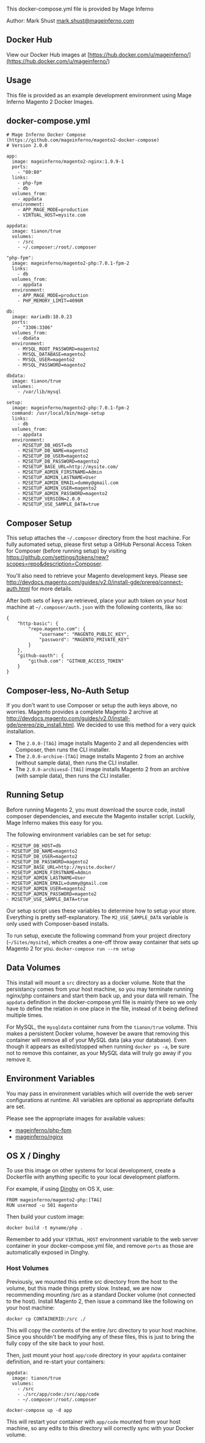 This docker-compose.yml file is provided by Mage Inferno

Author: Mark Shust <mark.shust@mageinferno.com>

## Docker Hub

View our Docker Hub images at [https://hub.docker.com/u/mageinferno/](https://hub.docker.com/u/mageinferno/)

## Usage

This file is provided as an example development environment using Mage Inferno Magento 2 Docker Images.

## docker-compose.yml

```
# Mage Inferno Docker Compose (https://github.com/mageinferno/magento2-docker-compose)
# Version 2.0.0

app:
  image: mageinferno/magento2-nginx:1.9.9-1
  ports:
    - "80:80"
  links:
    - php-fpm
    - db
  volumes_from:
    - appdata
  environment:
    - APP_MAGE_MODE=production
    - VIRTUAL_HOST=mysite.com

appdata:
  image: tianon/true
  volumes:
    - /src
    - ~/.composer:/root/.composer

"php-fpm":
  image: mageinferno/magento2-php:7.0.1-fpm-2
  links:
    - db
  volumes_from:
    - appdata
  environment:
    - APP_MAGE_MODE=production
    - PHP_MEMORY_LIMIT=4096M

db:
  image: mariadb:10.0.23
  ports:
    - "3306:3306"
  volumes_from:
    - dbdata
  environment:
    - MYSQL_ROOT_PASSWORD=magento2
    - MYSQL_DATABASE=magento2
    - MYSQL_USER=magento2
    - MYSQL_PASSWORD=magento2

dbdata:
  image: tianon/true
  volumes:
    - /var/lib/mysql

setup:
  image: mageinferno/magento2-php:7.0.1-fpm-2
  command: /usr/local/bin/mage-setup
  links:
    - db
  volumes_from:
    - appdata
  environment:
    - M2SETUP_DB_HOST=db
    - M2SETUP_DB_NAME=magento2
    - M2SETUP_DB_USER=magento2
    - M2SETUP_DB_PASSWORD=magento2
    - M2SETUP_BASE_URL=http://mysite.com/
    - M2SETUP_ADMIN_FIRSTNAME=Admin
    - M2SETUP_ADMIN_LASTNAME=User
    - M2SETUP_ADMIN_EMAIL=dummy@gmail.com
    - M2SETUP_ADMIN_USER=magento2
    - M2SETUP_ADMIN_PASSWORD=magento2
    - M2SETUP_VERSION=2.0.0
    - M2SETUP_USE_SAMPLE_DATA=true
```

## Composer Setup

This setup attaches the `~/.composer` directory from the host machine. For fully automated setup, please first setup a GitHub Personal Access Token for Composer (before running setup) by visiting <a href="https://github.com/settings/tokens/new?scopes=repo&description=Composer" target="_blank">https://github.com/settings/tokens/new?scopes=repo&description=Composer</a>.

You'll also need to retrieve your Magento development keys. Please see <a href="http://devdocs.magento.com/guides/v2.0/install-gde/prereq/connect-auth.html" target="_blank">http://devdocs.magento.com/guides/v2.0/install-gde/prereq/connect-auth.html</a> for more details.

After both sets of keys are retrieved, place your auth token on your host machine at `~/.composer/auth.json` with the following contents, like so:

```
{
    "http-basic": {
        "repo.magento.com": {
            "username": "MAGENTO_PUBLIC_KEY",
            "password": "MAGENTO_PRIVATE_KEY"
        }
    },
    "github-oauth": {
        "github.com": "GITHUB_ACCESS_TOKEN"
    }
}
```

## Composer-less, No-Auth Setup

If you don't want to use Composer or setup the auth keys above, no worries. Magento provides a complete Magento 2 archive at <a href="http://devdocs.magento.com/guides/v2.0/install-gde/prereq/zip_install.html" target="_blank">http://devdocs.magento.com/guides/v2.0/install-gde/prereq/zip_install.html</a>. We decided to use this method for a very quick installation.

- The `2.0.0-[TAG]` image installs Magento 2 and all dependencies with Composer, then runs the CLI installer.
- The `2.0.0-archive-[TAG]` image installs Magento 2 from an archive (without sample data), then runs the CLI installer.
- The `2.0.0-archivesd-[TAG]` image installs Magento 2 from an archive (with sample data), then runs the CLI installer.

## Running Setup

Before running Magento 2, you must download the source code, install composer dependencies, and execute the Magento installer script. Luckily, Mage Inferno makes this easy for you.

The following environment variables can be set for setup:
```
- M2SETUP_DB_HOST=db
- M2SETUP_DB_NAME=magento2
- M2SETUP_DB_USER=magento2
- M2SETUP_DB_PASSWORD=magento2
- M2SETUP_BASE_URL=http://mysite.docker/
- M2SETUP_ADMIN_FIRSTNAME=Admin
- M2SETUP_ADMIN_LASTNAME=User
- M2SETUP_ADMIN_EMAIL=dummy@gmail.com
- M2SETUP_ADMIN_USER=magento2
- M2SETUP_ADMIN_PASSWORD=magento2
- M2SETUP_USE_SAMPLE_DATA=true
```

Our setup script uses these variables to determine how to setup your store. Everything is pretty self-explanatory. The `M2_USE_SAMPLE_DATA` variable is only used with Composer-based installs.

To run setup, execute the following command from your project directory (`~/Sites/mysite`), which creates a one-off throw away container that sets up Magento 2 for you.
`docker-compose run --rm setup`

## Data Volumes

This install will mount a `src` directory as a docker volume. Note that the persistancy comes from your host machine, so you may terminate running nginx/php containers and start them back up, and your data will remain. The `appdata` definition in the docker-compose.yml file is mainly there so we only have to define the relation in one place in the file, instead of it being defined multiple times.

For MySQL, the `mysqldata` container runs from the `tianon/true` volume. This makes a persistent Docker volume, however be aware that removing this container will remove all of your MySQL data (aka your database). Even though it appears as exited/stopped when running `docker ps -a`, be sure not to remove this container, as your MySQL data will truly go away if you remove it.

## Environment Variables

You may pass in environment variables which will override the web server configurations at runtime. All variables are optional as appropriate defaults are set.

Please see the appropriate images for available values:

- <a href="https://github.com/mageinferno/docker-magento2-php#variables" target="_blank">mageinferno/php-fpm</a>
- <a href="https://github.com/mageinferno/docker-magento2-nginx#variables" target="_blank">mageinferno/nginx</a>

## OS X / Dinghy

To use this image on other systems for local development, create a Dockerfile with anything specific to your local development platform.

For example, if using [Dinghy](https://github.com/codekitchen/dinghy) on OS X, use:

```
FROM mageinferno/magento2-php:[TAG]
RUN usermod -u 501 magento
```

Then build your custom image:

```
docker build -t myname/php .
```

Remember to add your `VIRTUAL_HOST` environment variable to the web server container in your docker-compose.yml file, and remove `ports` as those are automatically exposed in Dinghy.

### Host Volumes

Previously, we mounted this entire src directory from the host to the volume, but this made things pretty slow. Instead, we are now recommending mounting /src as a standard Docker volume (not connected to the host). Install Magento 2, then issue a command like the following on your host machine:

```
docker cp CONTAINERID:/src ./
```

This will copy the contents of the entire /src directory to your host machine. Since you shouldn't be modifying any of these files, this is just to bring the fully copy of the site back to your host.

Then, just mount your host `app/code` directory in your `appdata` container definition, and re-start your containers:

```
appdata:
  image: tianon/true
  volumes:
    - /src
    - ./src/app/code:/src/app/code
    - ~/.composer:/root/.composer
```

```
docker-compose up -d app
```

This will restart your container with `app/code` mounted from your host machine, so any edits to this directory will correctly sync with your Docker volume.
